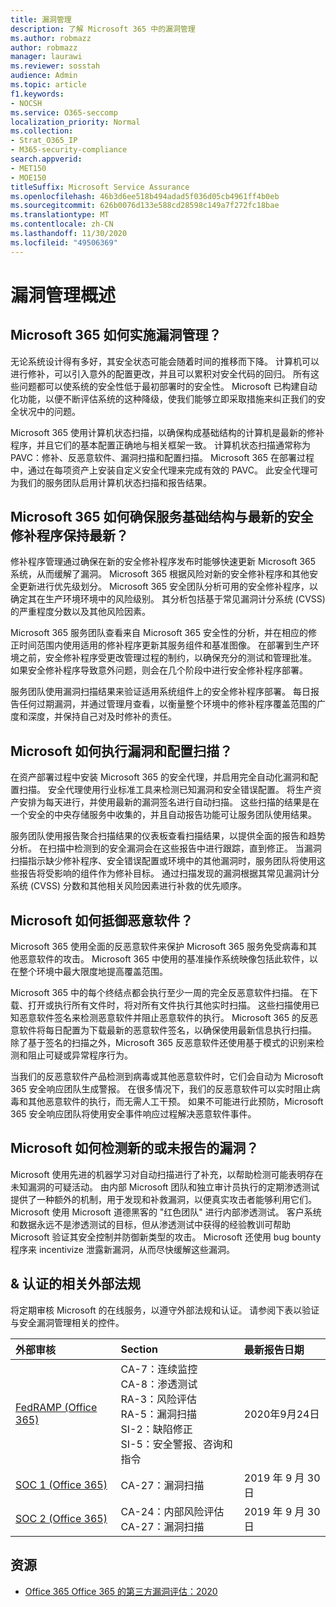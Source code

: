 ```yaml
---
title: 漏洞管理
description: 了解 Microsoft 365 中的漏洞管理
ms.author: robmazz
author: robmazz
manager: laurawi
ms.reviewer: sosstah
audience: Admin
ms.topic: article
f1.keywords:
- NOCSH
ms.service: O365-seccomp
localization_priority: Normal
ms.collection:
- Strat_O365_IP
- M365-security-compliance
search.appverid:
- MET150
- MOE150
titleSuffix: Microsoft Service Assurance
ms.openlocfilehash: 46b3d6ee518b494adad5f036d05cb4961ff4b0eb
ms.sourcegitcommit: 626b0076d133e588cd28598c149a7f272fc18bae
ms.translationtype: MT
ms.contentlocale: zh-CN
ms.lasthandoff: 11/30/2020
ms.locfileid: "49506369"
---
```

# <a name="vulnerability-management-overview"></a>漏洞管理概述

## <a name="how-does-microsoft-365-conduct-vulnerability-management"></a>Microsoft 365 如何实施漏洞管理？

无论系统设计得有多好，其安全状态可能会随着时间的推移而下降。 计算机可以进行修补，可以引入意外的配置更改，并且可以累积对安全代码的回归。 所有这些问题都可以使系统的安全性低于最初部署时的安全性。 Microsoft 已构建自动化功能，以便不断评估系统的这种降级，使我们能够立即采取措施来纠正我们的安全状况中的问题。

Microsoft 365 使用计算机状态扫描，以确保构成基础结构的计算机是最新的修补程序，并且它们的基本配置正确地与相关框架一致。 计算机状态扫描通常称为 PAVC：修补、反恶意软件、漏洞扫描和配置扫描。 Microsoft 365 在部署过程中，通过在每项资产上安装自定义安全代理来完成有效的 PAVC。 此安全代理可为我们的服务团队启用计算机状态扫描和报告结果。

## <a name="how-does-microsoft-365-ensure-service-infrastructure-is-up-to-date-with-the-latest-security-patches"></a>Microsoft 365 如何确保服务基础结构与最新的安全修补程序保持最新？

修补程序管理通过确保在新的安全修补程序发布时能够快速更新 Microsoft 365 系统，从而缓解了漏洞。 Microsoft 365 根据风险对新的安全修补程序和其他安全更新进行优先级划分。 Microsoft 365 安全团队分析可用的安全修补程序，以确定其在生产环境环境中的风险级别。 其分析包括基于常见漏洞计分系统 (CVSS) 的严重程度分数以及其他风险因素。

Microsoft 365 服务团队查看来自 Microsoft 365 安全性的分析，并在相应的修正时间范围内使用适用的修补程序更新其服务组件和基准图像。 在部署到生产环境之前，安全修补程序受更改管理过程的制约，以确保充分的测试和管理批准。 如果安全修补程序导致意外问题，则会在几个阶段中进行安全修补程序部署。

服务团队使用漏洞扫描结果来验证适用系统组件上的安全修补程序部署。 每日报告任何过期漏洞，并通过管理月查看，以衡量整个环境中的修补程序覆盖范围的广度和深度，并保持自己对及时修补的责任。

## <a name="how-does-microsoft-conduct-vulnerability-and-configuration-scanning"></a>Microsoft 如何执行漏洞和配置扫描？

在资产部署过程中安装 Microsoft 365 的安全代理，并启用完全自动化漏洞和配置扫描。 安全代理使用行业标准工具来检测已知漏洞和安全错误配置。 将生产资产安排为每天进行，并使用最新的漏洞签名进行自动扫描。 这些扫描的结果是在一个安全的中央存储服务中收集的，并且自动报告功能可让服务团队使用结果。

服务团队使用报告聚合扫描结果的仪表板查看扫描结果，以提供全面的报告和趋势分析。 在扫描中检测到的安全漏洞会在这些报告中进行跟踪，直到修正。 当漏洞扫描指示缺少修补程序、安全错误配置或环境中的其他漏洞时，服务团队将使用这些报告将受影响的组件作为修补目标。 通过扫描发现的漏洞根据其常见漏洞计分系统 (CVSS) 分数和其他相关风险因素进行补救的优先顺序。

## <a name="how-does-microsoft-defend-against-malware"></a>Microsoft 如何抵御恶意软件？

Microsoft 365 使用全面的反恶意软件来保护 Microsoft 365 服务免受病毒和其他恶意软件的攻击。 Microsoft 365 中使用的基准操作系统映像包括此软件，以在整个环境中最大限度地提高覆盖范围。

Microsoft 365 中的每个终结点都会执行至少一周的完全反恶意软件扫描。 在下载、打开或执行所有文件时，将对所有文件执行其他实时扫描。 这些扫描使用已知恶意软件签名来检测恶意软件并阻止恶意软件的执行。 Microsoft 365 的反恶意软件将每日配置为下载最新的恶意软件签名，以确保使用最新信息执行扫描。 除了基于签名的扫描之外，Microsoft 365 反恶意软件还使用基于模式的识别来检测和阻止可疑或异常程序行为。

当我们的反恶意软件产品检测到病毒或其他恶意软件时，它们会自动为 Microsoft 365 安全响应团队生成警报。 在很多情况下，我们的反恶意软件可以实时阻止病毒和其他恶意软件的执行，而无需人工干预。 如果不可能进行此预防，Microsoft 365 安全响应团队将使用安全事件响应过程解决恶意软件事件。

## <a name="how-does-microsoft-detect-new-or-unreported-vulnerabilities"></a>Microsoft 如何检测新的或未报告的漏洞？

Microsoft 使用先进的机器学习对自动扫描进行了补充，以帮助检测可能表明存在未知漏洞的可疑活动。 由内部 Microsoft 团队和独立审计员执行的定期渗透测试提供了一种额外的机制，用于发现和补救漏洞，以便真实攻击者能够利用它们。 Microsoft 使用 Microsoft 道德黑客的 "红色团队" 进行内部渗透测试。 客户系统和数据永远不是渗透测试的目标，但从渗透测试中获得的经验教训可帮助 Microsoft 验证其安全控制并防御新类型的攻击。 Microsoft 还使用 bug bounty 程序来 incentivize 泄露新漏洞，从而尽快缓解这些漏洞。

## <a name="related-external-regulations--certifications"></a>& 认证的相关外部法规

将定期审核 Microsoft 的在线服务，以遵守外部法规和认证。 请参阅下表以验证与安全漏洞管理相关的控件。

| **外部审核** | **Section** | **最新报告日期** |
|:--------|:-------|:---------|
| [FedRAMP (Office 365) ](https://compliance.microsoft.com/compliancemanager) | CA-7：连续监控 <br> CA-8：渗透测试 <br> RA-3：风险评估 <br> RA-5：漏洞扫描 <br> SI-2：缺陷修正 <br> SI-5：安全警报、咨询和指令 | 2020年9月24日 |
| [SOC 1 (Office 365)](https://servicetrust.microsoft.com/ViewPage/MSComplianceGuideV3?command=Download&downloadType=Document&downloadId=b07c0f7b-6bd5-4544-8255-7a5f14bf914a&tab=7027ead0-3d6b-11e9-b9e1-290b1eb4cdeb&docTab=7027ead0-3d6b-11e9-b9e1-290b1eb4cdeb_SOC_/_SSAE_16_Reports) | CA-27：漏洞扫描 | 2019 年 9 月 30 日 |
| [SOC 2 (Office 365) ](https://servicetrust.microsoft.com/ViewPage/MSComplianceGuideV3?command=Download&downloadType=Document&downloadId=fa062990-e758-4ddc-ace3-7fb21a301d09&tab=7027ead0-3d6b-11e9-b9e1-290b1eb4cdeb&docTab=7027ead0-3d6b-11e9-b9e1-290b1eb4cdeb_SOC_/_SSAE_16_Rep-11e9-b9e1-290b1eb4cdeb_SOC_/_SSAE_16_Reports) | CA-24：内部风险评估 <br> CA-27：漏洞扫描 | 2019 年 9 月 30 日 |

## <a name="resources"></a>资源

- [Office 365 Office 365 的第三方漏洞评估：2020](https://servicetrust.microsoft.com/ViewPage/TrustDocumentsV3?command=Download&downloadType=Document&downloadId=1b28d36f-a009-424d-9a31-c18330d135a0&tab=7f51cb60-3d6c-11e9-b2af-7bb9f5d2d913&docTab=7f51cb60-3d6c-11e9-b2af-7bb9f5d2d913_Pen_Test_and_Security_Assessments)
